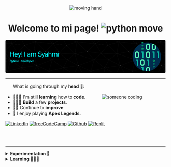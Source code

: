 <p align="center">
  <img width="150" src="https://raw.githubusercontent.com/iampavangandhi/iampavangandhi/master/gifs/Hi.gif" alt="moving hand">
</p>

<h1 align="center">Welcome to mi page! <img width="30" src="https://camo.githubusercontent.com/a3ccfae79c559d3ff0c7ece89882c93bf278d01f0d2a1d908e19497630dca49d/68747470733a2f2f692e67697068792e636f6d2f6d656469612f4c4d7439363338644f38646674416a74636f2f3230302e77656270" alt="python move"></h1>

![developer](./github-header-image.png)

---

<ul>What is going through my <b>head</b> 🧠:
   <br /><br />
  <a>
  <img align="right" src="https://raw.githubusercontent.com/abhisheknaiidu/abhisheknaiidu/master/code.gif" width=200 alt="someone coding"/>
  </a>
  <li>🕵🏻‍♂️ I'm still <b>learning</b> how to <b>code</b>.</li>
  <li>👨🏻‍💻 <b>Build</b> a few <b>projects</b>.</li>
  <li>💪🏻 Continue to <b>improve</b></li>
  <li>👾 I enjoy playing <b>Apex Legends</b>.</li>
</ul>

<p align="left">
<a href="https://www.linkedin.com/in/szx96" target="blank"><img align="center" src="https://img.shields.io/badge/linkedin-%230077B5.svg?style=for-the-badge&logo=linkedin&logoColor=white" alt="LinkedIn" width="80"/></a>
<a href="https://www.freecodecamp.org/SYAHMI-ROSLEE" target="blank"><img align="center" src="https://img.shields.io/badge/Freecodecamp-%23123.svg?&style=for-the-badge&logo=freecodecamp&logoColor=green" alt="freeCodeCamp" width="111"/></a>
<a href="https://github.com/Syahmiz" target="blank"><img align="center" src="https://img.shields.io/badge/github-%23121011.svg?style=for-the-badge&logo=github&logoColor=white" alt="Github" width="73"/></a>
<a href="https://replit.com/@zikryx" target="blank"><img align="center" src="https://img.shields.io/badge/Replit-DD1200?style=for-the-badge&logo=Replit&logoColor=white" alt="Replit" width="67"/></a>

<br /><br />

---

<details>
  <summary><b>Experimentation 🧪</b></summary><br />
    <p align="none" href="none">
      <img src="https://readme-typing-svg.herokuapp.com/?lines=Hi+there!;I'm+Syahmi;What+about+yours?" alt="moving word">
    </p><br />
    <p align="center">
      <img width="200" src="https://raw.githubusercontent.com/raghavk16/raghavk16/master/giphy.webp" alt="eat sleep code repeat">
    </p><br />
    <p align="center" href="none">
      <img src="https://raw.githubusercontent.com/Platane/snk/output/github-contribution-grid-snake.svg" alt="snake move">
    </p>
</details>
  
<details>
  <summary><b>Learning 👨🏻‍💻</b></summary><br />
    <p align="left">
      <img src="https://raw.githubusercontent.com/MikeCodesDotNET/ColoredBadges/master/svg/dev/languages/python.svg" alt="Python image"> &nbsp
      <img src="https://github.com/MikeCodesDotNET/ColoredBadges/raw/master/svg/dev/languages/html.svg" alt="html image"> &nbsp
      <img src="https://github.com/MikeCodesDotNET/ColoredBadges/raw/master/svg/dev/languages/css3.svg" alt="css3 image"> &nbsp
      <img src="https://github.com/MikeCodesDotNET/ColoredBadges/raw/master/svg/dev/languages/js.svg" alt="js image"> &nbsp
    </p>
</details>
